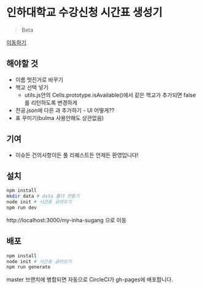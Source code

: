 # 인하대학교 수강신청 시간표 생성기
> Beta

[이동하기](https://agrajak.github.io/my-inha-sugang/)
## 해야할 것
 - 이름 멋진거로 바꾸기
 - 핵교 선택 넣기
   - utils.js안의 Cells.prototype.isAvailable()에서 같은 핵교가 추가되면 false를 리턴하도록 변경하게
 - 전공.json에 다른 과 추가하기 - UI 어떻게??
 - 표 꾸미기(bulma 사용안해도 상관없음)
## 기여
 - 이슈든 건의사항이든 풀 리퀘스트든 언제든 환영입니다!

## 설치
```bash
npm install
mkdir data # data 폴더 만들기
node init # 시간표 긁어오기
npm run dev
```
http://localhost:3000/my-inha-sugang 으로 이동

## 배포 
```bash
npm install 
node init # 시간표 긁어오기
npm run generate
```
master 브랜치에 병합되면 자동으로 CircleCI가 gh-pages에 배포합니다.